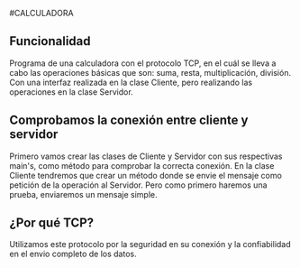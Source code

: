 #CALCULADORA

## Funcionalidad
Programa de una calculadora con el protocolo TCP, en el cuál se lleva a cabo las operaciones básicas que son: suma, resta, multiplicación, división.
Con una interfaz realizada en la clase Cliente, pero realizando las operaciones en la clase Servidor.

## Comprobamos la conexión entre cliente y servidor
Primero vamos  crear las clases de Cliente y Servidor con sus respectivas main's, como método para comprobar la correcta conexión. 
En la clase Cliente tendremos que crear un método donde se envie el mensaje como petición de la operación al Servidor. Pero como primero haremos una prueba, enviaremos un mensaje simple.


## ¿Por qué TCP?
Utilizamos este protocolo por la seguridad en su conexión y la confiabilidad en el envio completo de los datos.
